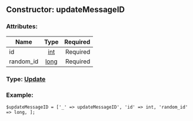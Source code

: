 ## Constructor: updateMessageID  

### Attributes:

| Name     |    Type       | Required |
|----------|:-------------:|---------:|
|id|[int](../types/int.md) | Required|
|random\_id|[long](../types/long.md) | Required|



### Type: [Update](../types/Update.md)


### Example:

```
$updateMessageID = ['_' => updateMessageID', 'id' => int, 'random_id' => long, ];
```